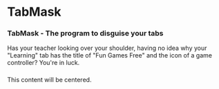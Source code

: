 # TabMask

### TabMask - The program to disguise your tabs
Has your teacher looking over your shoulder, having no idea why your "Learning" tab has the title of "Fun Games Free" and the icon of a game controller? You're in luck.


### <div style="text-align:center">
  This content will be centered.
</div>
